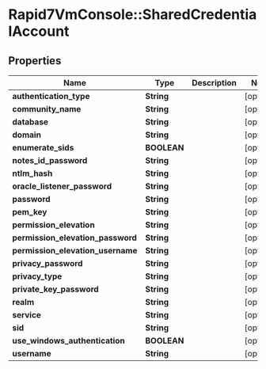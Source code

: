 # Rapid7VmConsole::SharedCredentialAccount

## Properties
Name | Type | Description | Notes
------------ | ------------- | ------------- | -------------
**authentication_type** | **String** |  | [optional] 
**community_name** | **String** |  | [optional] 
**database** | **String** |  | [optional] 
**domain** | **String** |  | [optional] 
**enumerate_sids** | **BOOLEAN** |  | [optional] 
**notes_id_password** | **String** |  | [optional] 
**ntlm_hash** | **String** |  | [optional] 
**oracle_listener_password** | **String** |  | [optional] 
**password** | **String** |  | [optional] 
**pem_key** | **String** |  | [optional] 
**permission_elevation** | **String** |  | [optional] 
**permission_elevation_password** | **String** |  | [optional] 
**permission_elevation_username** | **String** |  | [optional] 
**privacy_password** | **String** |  | [optional] 
**privacy_type** | **String** |  | [optional] 
**private_key_password** | **String** |  | [optional] 
**realm** | **String** |  | [optional] 
**service** | **String** |  | [optional] 
**sid** | **String** |  | [optional] 
**use_windows_authentication** | **BOOLEAN** |  | [optional] 
**username** | **String** |  | [optional] 


